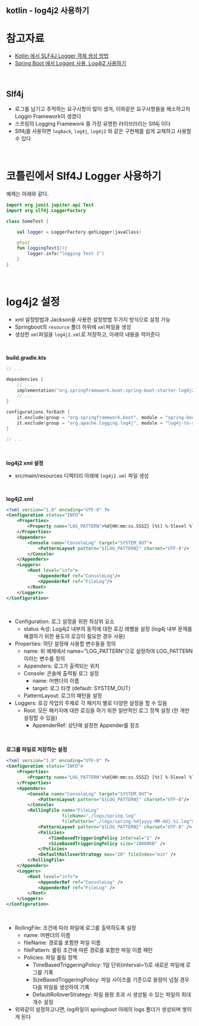 ## kotlin - log4j2 사용하기

# 참고자료

- [Kotlin 에서 SLF4J Logger 객체 생성 방법](https://lelecoder.com/156)
- [Spring Boot 에서 Loggint 사용, Log4j2 사용하기](https://www.wool-dev.com/backend-engineering/spring/spring-kotlin-logging-simple)

<br>



## Slf4j

- 로그를 남기고 추적하는 요구사항이 많이 생겨, 이와같은 요구사항들을 해소하고자 Loggin Framework이 생겼다
- 스프링의 Logging Framework 중 가장 유명한 라이브러리는 Slf4j 이다
- Slf4j를 사용하면 `logback`, `log4j`, `log4j2` 와 같은 구현체를 쉽게 교체하고 사용할 수 있다

<br>



# 코틀린에서 Slf4J Logger 사용하기

예제는 아래와 같다.

```kotlin
import org.junit.jupiter.api.Test
import org.slf4j.LoggerFactory

class SomeTest {

    val logger = LoggerFactory.getLogger(javaClass)

    @Test
    fun loggingTest1(){
        logger.info("logging Test 1")
    }
}
```

<br>



# log4j2 설정

- xml 설정방법과 Jackson을 사용한 설정방법 두가지 방식으로 설정 가능
- Springboot의 `resource` 폴더 하위에 `xml`파일을 생성
- 생성한 `xml`파일을 `log4j2.xml`로 저장하고, 아래의 내용을 적어준다

<br>

**build.gradle.kts**

```kotlin
// ...

dependencies {
    // ...
    implementation("org.springframework.boot:spring-boot-starter-log4j2")
    // ... 
}

configurations.forEach {
    it.exclude(group = "org.springframework.boot", module = "spring-boot-starter-logging")
    it.exclude(group = "org.apache.logging.log4j", module = "log4j-to-slf4j")
}

// ...

```

<br>



**log4j2 xml 설정**

- src/main/resources 디렉터리 아래에 `log4j2.xml` 파일 생성

<br>

**log4j2.xml** 

```xml
<?xml version="1.0" encoding="UTF-8" ?>
<Configuration status="INFO">
    <Properties>
        <Property name="LOG_PATTERN">%d{HH:mm:ss.SSSZ} [%t] %-5level %logger{36} - %msg%n</Property>
    </Properties>
    <Appenders>
        <Console name="ConsoleLog" target="SYSTEM_OUT">
            <PatternLayout pattern="${LOG_PATTERN}" charset="UTF-8"/>
        </Console>
    </Appenders>
    <Loggers>
        <Root level="info">
            <AppenderRef ref="ConsoleLog"/>
            <AppenderRef ref="FileLog"/>
        </Root>
    </Loggers>
</Configuration>
```

<br>

- Configuration: 로그 설정을 위한 최상위 요소
  - status 속성: Log4j2 내부의 동작에 대한 로깅 레벨을 설정 (log4j 내부 문제를 해결하기 위한 용도의 로깅이 필요한 경우 사용)
- Properties: 하단 설정에 사용할 변수들을 정의
  - name: 위 예제에서 name=”LOG_PATTERN”으로 설정하여 LOG_PATTERN이라는 변수를 정의
  - Appenders: 로그가 출력되는 위치
  - Console: 콘솔에 출력될 로그 설정
    - name: 어펜더의 이름
    - target: 로그 타겟 (default: SYSTEM_OUT)
  - PatternLayout: 로그의 패턴을 설정
- Loggers: 로깅 작업의 주체로 각 패키지 별로 다양한 설정을 할 수 있음
  - Root: 모든 패키지에 대한 로깅을 하기 위한 일반적인 로그 정책 설정 (한 개만 설정할 수 있음)
    - AppenderRef: 상단에 설정한 Appender를 참조

<br>



**로그를 파일로 저장하는 설정**

```xml
<?xml version="1.0" encoding="UTF-8" ?>
<Configuration status="INFO">
    <Properties>
        <Property name="LOG_PATTERN">%d{HH:mm:ss.SSSZ} [%t] %-5level %logger{36} - %msg%n</Property>
    </Properties>
    <Appenders>
        <Console name="ConsoleLog" target="SYSTEM_OUT">
            <PatternLayout pattern="${LOG_PATTERN}" charset="UTF-8"/>
        </Console>
        <RollingFile name="FileLog"
                     fileName="./logs/spring.log"
                     filePattern="./logs/spring-%d{yyyy-MM-dd}-%i.log">
            <PatternLayout pattern="${LOG_PATTERN}" charset="UTF-8" />
            <Policies>
                <TimeBasedTriggeringPolicy interval="1" />
                <SizeBasedTriggeringPolicy size="10000KB" />
            </Policies>
            <DefaultRolloverStrategy max="20" fileIndex="min" />
        </RollingFile>
    </Appenders>
    <Loggers>
        <Root level="info">
            <AppenderRef ref="ConsoleLog" />
            <AppenderRef ref="FileLog" />
        </Root>
    </Loggers>
</Configuration>
```

<br>

- RollingFile: 조건에 따라 파일에 로그를 출력하도록 설정
  - name: 어펜더의 이름
  - fileName: 경로를 포함한 파일 이름
  - filePattern: 롤링 조건에 따른 경로를 포함한 파일 이름 패턴
  - Policies: 파일 롤링 정책
    - TimeBasedTriggeringPolicy: 1일 단위(interval=1)로 새로운 파일에 로그를 기록
    - SizeBasedTriggeringPolicy: 파일 사이즈를 기준으로 용량이 넘칠 경우 다음 파일을 생성하여 기록
    - DefaultRolloverStrategy: 파일 용량 초과 시 생성될 수 있는 파일의 최대 개수 설정
- 위와같이 설정하고나면, log파일이 springboot 아래의 logs 폴더가 생성되며 쌓이게 된다

